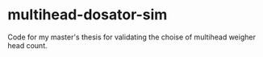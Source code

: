 # multihead-dosator-sim
 Code for my master's thesis for validating the choise of multihead weigher head count.
